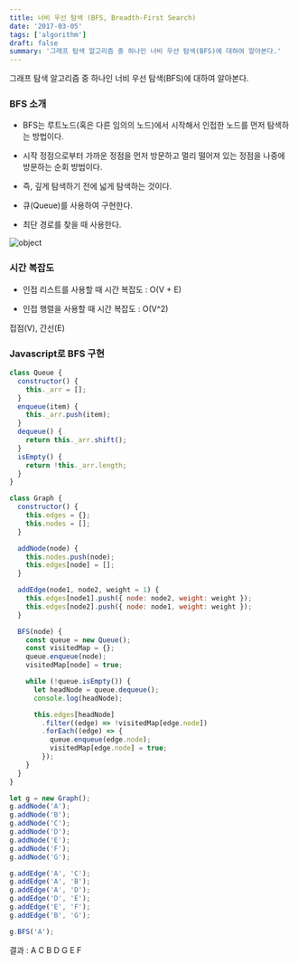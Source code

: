 ```yaml
---
title: 너비 우선 탐색 (BFS, Breadth-First Search)
date: '2017-03-05'
tags: ['algorithm']
draft: false
summary: '그래프 탐색 알고리즘 중 하나인 너비 우선 탐색(BFS)에 대하여 알아본다.'
---
```


그래프 탐색 알고리즘 중 하나인 너비 우선 탐색(BFS)에 대하여 알아본다.

### BFS 소개

- BFS는 루트노드(혹은 다른 임의의 노드)에서 시작해서 인접한 노드를 먼저 탐색하는 방법이다.

- 시작 정점으로부터 가까운 정점을 먼저 방문하고 멀리 떨어져 있는 정점을 나중에 방문하는 순회 방법이다.

- 즉, 깊게 탐색하기 전에 넓게 탐색하는 것이다.

- 큐(Queue)를 사용하여 구현한다.

- 최단 경로를 찾을 때 사용한다.

![object](/static/images/bfs.gif 'object')

### 시간 복잡도

- 인접 리스트를 사용할 때 시간 복잡도 : O(V + E)

- 인접 행렬을 사용할 때 시간 복잡도 : O(V^2)

접점(V), 간선(E)

### Javascript로 BFS 구현

```javascript
class Queue {
  constructor() {
    this._arr = [];
  }
  enqueue(item) {
    this._arr.push(item);
  }
  dequeue() {
    return this._arr.shift();
  }
  isEmpty() {
    return !this._arr.length;
  }
}

class Graph {
  constructor() {
    this.edges = {};
    this.nodes = [];
  }

  addNode(node) {
    this.nodes.push(node);
    this.edges[node] = [];
  }

  addEdge(node1, node2, weight = 1) {
    this.edges[node1].push({ node: node2, weight: weight });
    this.edges[node2].push({ node: node1, weight: weight });
  }

  BFS(node) {
    const queue = new Queue();
    const visitedMap = {};
    queue.enqueue(node);
    visitedMap[node] = true;

    while (!queue.isEmpty()) {
      let headNode = queue.dequeue();
      console.log(headNode);

      this.edges[headNode]
        .filter((edge) => !visitedMap[edge.node])
        .forEach((edge) => {
          queue.enqueue(edge.node);
          visitedMap[edge.node] = true;
        });
    }
  }
}

let g = new Graph();
g.addNode('A');
g.addNode('B');
g.addNode('C');
g.addNode('D');
g.addNode('E');
g.addNode('F');
g.addNode('G');

g.addEdge('A', 'C');
g.addEdge('A', 'B');
g.addEdge('A', 'D');
g.addEdge('D', 'E');
g.addEdge('E', 'F');
g.addEdge('B', 'G');

g.BFS('A');
```

결과 : A C B D G E F
